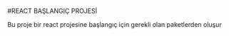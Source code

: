 #REACT BAŞLANGIÇ PROJESİ

Bu proje bir react projesine başlangıç için gerekli olan paketlerden oluşur